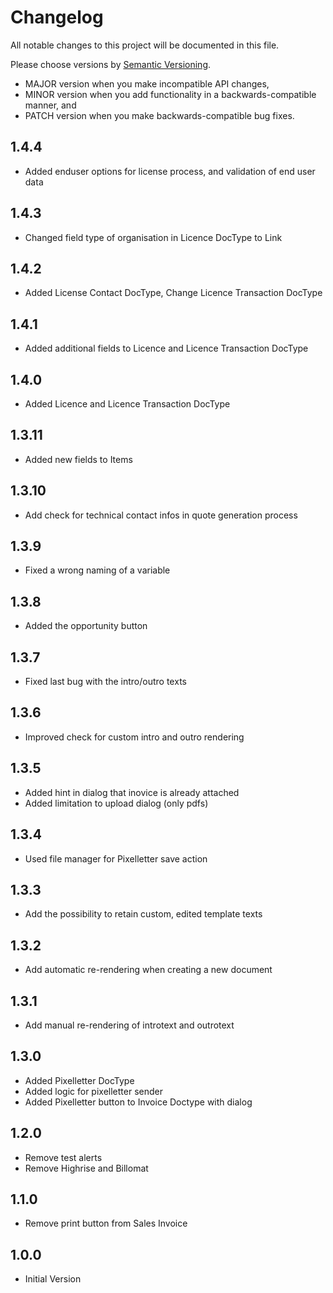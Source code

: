 # Changelog

All notable changes to this project will be documented in this file.

Please choose versions by [Semantic Versioning](http://semver.org/).

* MAJOR version when you make incompatible API changes,
* MINOR version when you add functionality in a backwards-compatible manner, and
* PATCH version when you make backwards-compatible bug fixes.

## 1.4.4

- Added enduser options for license process, and validation of end user data

## 1.4.3

- Changed field type of organisation in Licence DocType to Link

## 1.4.2

- Added License Contact DocType, Change Licence Transaction DocType

## 1.4.1

- Added additional fields to Licence and Licence Transaction DocType

## 1.4.0

- Added Licence and Licence Transaction DocType

## 1.3.11

- Added new fields to Items

## 1.3.10

- Add check for technical contact infos in quote generation process

## 1.3.9

- Fixed a wrong naming of a variable

## 1.3.8

- Added the opportunity button

## 1.3.7

- Fixed last bug with the intro/outro texts

## 1.3.6

- Improved check for custom intro and outro rendering

## 1.3.5

- Added hint in dialog that inovice is already attached
- Added limitation to upload dialog (only pdfs)

## 1.3.4

- Used file manager for Pixelletter save action

## 1.3.3

- Add the possibility to retain custom, edited template texts

## 1.3.2

- Add automatic re-rendering when creating a new document

## 1.3.1

- Add manual re-rendering of introtext and outrotext

## 1.3.0
- Added Pixelletter DocType
- Added logic for pixelletter sender
- Added Pixelletter button to Invoice Doctype with dialog

## 1.2.0

- Remove test alerts
- Remove Highrise and Billomat

## 1.1.0

- Remove print button from Sales Invoice

## 1.0.0

- Initial Version

